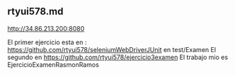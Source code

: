 ## rtyui578.md

http://34.86.213.200:8080

El primer ejercicio esta en : https://github.com/rtyui578/seleniumWebDriverJUnit en test/Examen
El segundo en  https://github.com/rtyui578/ejercicio3examen
El trabajo mio es EjercicioExamenRasmonRamos
